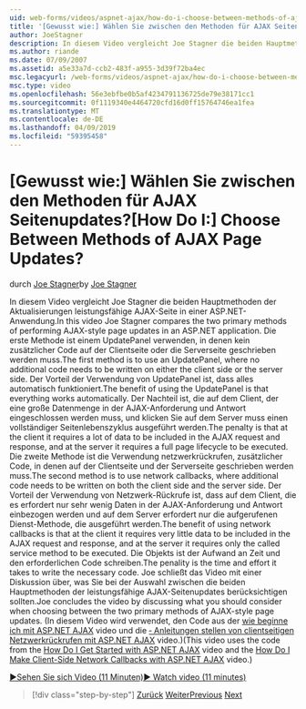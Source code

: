 ```yaml
---
uid: web-forms/videos/aspnet-ajax/how-do-i-choose-between-methods-of-ajax-page-updates
title: '[Gewusst wie:] Wählen Sie zwischen den Methoden für AJAX Seitenupdates? | Microsoft-Dokumentation'
author: JoeStagner
description: In diesem Video vergleicht Joe Stagner die beiden Hauptmethoden der Aktualisierungen leistungsfähige AJAX-Seite in einer ASP.NET-Anwendung. Die erste Methode ist ein Benutzerprofil-Datenträger verwenden...
ms.author: riande
ms.date: 07/09/2007
ms.assetid: a5e33a7d-ccb2-483f-a955-3d39f72ba4ec
msc.legacyurl: /web-forms/videos/aspnet-ajax/how-do-i-choose-between-methods-of-ajax-page-updates
msc.type: video
ms.openlocfilehash: 56e3ebfbe0b5af4234791136725de79e38171cc1
ms.sourcegitcommit: 0f1119340e4464720cfd16d0ff15764746ea1fea
ms.translationtype: MT
ms.contentlocale: de-DE
ms.lasthandoff: 04/09/2019
ms.locfileid: "59395458"
---
```

# <a name="how-do-i-choose-between-methods-of-ajax-page-updates"></a><span data-ttu-id="f05c3-105">[Gewusst wie:] Wählen Sie zwischen den Methoden für AJAX Seitenupdates?</span><span class="sxs-lookup"><span data-stu-id="f05c3-105">[How Do I:] Choose Between Methods of AJAX Page Updates?</span></span>

<span data-ttu-id="f05c3-106">durch [Joe Stagner](https://github.com/JoeStagner)</span><span class="sxs-lookup"><span data-stu-id="f05c3-106">by [Joe Stagner](https://github.com/JoeStagner)</span></span>

<span data-ttu-id="f05c3-107">In diesem Video vergleicht Joe Stagner die beiden Hauptmethoden der Aktualisierungen leistungsfähige AJAX-Seite in einer ASP.NET-Anwendung.</span><span class="sxs-lookup"><span data-stu-id="f05c3-107">In this video Joe Stagner compares the two primary methods of performing AJAX-style page updates in an ASP.NET application.</span></span> <span data-ttu-id="f05c3-108">Die erste Methode ist einem UpdatePanel verwenden, in denen kein zusätzlicher Code auf der Clientseite oder die Serverseite geschrieben werden muss.</span><span class="sxs-lookup"><span data-stu-id="f05c3-108">The first method is to use an UpdatePanel, where no additional code needs to be written on either the client side or the server side.</span></span> <span data-ttu-id="f05c3-109">Der Vorteil der Verwendung von UpdatePanel ist, dass alles automatisch funktioniert.</span><span class="sxs-lookup"><span data-stu-id="f05c3-109">The benefit of using the UpdatePanel is that everything works automatically.</span></span> <span data-ttu-id="f05c3-110">Der Nachteil ist, die auf dem Client, der eine große Datenmenge in der AJAX-Anforderung und Antwort eingeschlossen werden muss, und klicken Sie auf dem Server muss einen vollständiger Seitenlebenszyklus ausgeführt werden.</span><span class="sxs-lookup"><span data-stu-id="f05c3-110">The penalty is that at the client it requires a lot of data to be included in the AJAX request and response, and at the server it requires a full page lifecycle to be executed.</span></span> <span data-ttu-id="f05c3-111">Die zweite Methode ist die Verwendung netzwerkrückrufen, zusätzlicher Code, in denen auf der Clientseite und der Serverseite geschrieben werden muss.</span><span class="sxs-lookup"><span data-stu-id="f05c3-111">The second method is to use network callbacks, where additional code needs to be written on both the client side and the server side.</span></span> <span data-ttu-id="f05c3-112">Der Vorteil der Verwendung von Netzwerk-Rückrufe ist, dass auf dem Client, die es erfordert nur sehr wenig Daten in der AJAX-Anforderung und Antwort einbezogen werden und auf dem Server erfordert nur die aufgerufenen Dienst-Methode, die ausgeführt werden.</span><span class="sxs-lookup"><span data-stu-id="f05c3-112">The benefit of using network callbacks is that at the client it requires very little data to be included in the AJAX request and response, and at the server it requires only the called service method to be executed.</span></span> <span data-ttu-id="f05c3-113">Die Objekts ist der Aufwand an Zeit und den erforderlichen Code schreiben.</span><span class="sxs-lookup"><span data-stu-id="f05c3-113">The penality is the time and effort it takes to write the necessary code.</span></span> <span data-ttu-id="f05c3-114">Joe schließt das Video mit einer Diskussion über, was Sie bei der Auswahl zwischen die beiden Hauptmethoden der leistungsfähige AJAX-Seitenupdates berücksichtigen sollten.</span><span class="sxs-lookup"><span data-stu-id="f05c3-114">Joe concludes the video by discussing what you should consider when choosing between the two primary methods of AJAX-style page updates.</span></span> <span data-ttu-id="f05c3-115">(In diesem Video wird verwendet, den Code aus der [wie beginne ich mit ASP.NET AJAX](how-do-i-get-started-with-aspnet-ajax.md) video und die [‑ Anleitungen stellen von clientseitigen Netzwerkrückrufen mit ASP.NET AJAX](how-do-i-make-client-side-network-callbacks-with-aspnet-ajax.md) video.)</span><span class="sxs-lookup"><span data-stu-id="f05c3-115">(This video uses the code from the [How Do I Get Started with ASP.NET AJAX](how-do-i-get-started-with-aspnet-ajax.md) video and the [How Do I Make Client-Side Network Callbacks with ASP.NET AJAX](how-do-i-make-client-side-network-callbacks-with-aspnet-ajax.md) video.)</span></span>

[<span data-ttu-id="f05c3-116">&#9654;Sehen Sie sich Video (11 Minuten)</span><span class="sxs-lookup"><span data-stu-id="f05c3-116">&#9654; Watch video (11 minutes)</span></span>](https://channel9.msdn.com/Blogs/ASP-NET-Site-Videos/how-do-i-choose-between-methods-of-ajax-page-updates)

> [!div class="step-by-step"]
> <span data-ttu-id="f05c3-117">[Zurück](how-do-i-update-multiple-regions-of-a-page-with-aspnet-ajax.md)
> [Weiter](how-do-i-use-other-javascript-user-interface-libraries-with-aspnet-ajax.md)</span><span class="sxs-lookup"><span data-stu-id="f05c3-117">[Previous](how-do-i-update-multiple-regions-of-a-page-with-aspnet-ajax.md)
[Next](how-do-i-use-other-javascript-user-interface-libraries-with-aspnet-ajax.md)</span></span>
